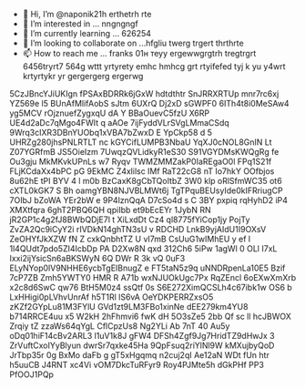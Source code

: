 - 👋 Hi, I’m @naponik21h erthetrh rte
- 👀 I’m interested in ... nngngngf 
- 🌱 I’m currently learning ... 626254
- 💞️ I’m looking to collaborate on ...hfgliu  twerg trgert thrthrte
- 📫 How to reach me ... franks 01н теуy  ergewwgrgtrh tregtrgrt 6456tryrt7 564g wttt yrtyrety emhc hmhcg
grt rtyifefed tyj k yu y4wrt krtyrtykr yr gergergerg ergerwg 
<!---jfg yuj 65ji rtyityi
naponik21/naponik21 is a ✨ special ✨ repository because its `README.md` (this file) appears on your GitHub profiver vele. gaerger
You can click the Preview link to take a look at your changes.
--->
5CzJBncYJiUKIgn
fPSAxBDRRk6jGxW
hdtdthtr
SnJRRXRTUp
mnr7rc6xj YZ569e l5
BUnAfMlifAobS sJtm 6UXrQ Dj2xD  sGWPF0 6ITh4t8i0MeSAw4  yg5MCV rOjznuefZygxqU dA Y  BBaOuevC5fzU X6RP UE4d2aDc7qMgo4FWIt q aAOe 7ijFyddVLrSVgLMmaCSdq 9Wrq3cIXR3DBnYUObq1xVBA7bZwxD E YpCkp58 d 5 UHRZg280jhsPNLRTLT nc   kGYCifLUMPB3NbaU  YqXJ0cNOL8GnIN Lt Z07YGRfmB JS5OieIzm 7UwqzQVLidkyR1eS30 S91VGYDMsKWQgRg fe Ou3gju MkMKvkUPnLs w7 Ryqv TWMZMMZakP0IaREgaO0l FPq1S21f FLjKCdaXx4bPC pG 9EkMC Z4xlilsc IMf RaT22cG8 nT  Io7hkY OOfbjos 8u62hE tPI BYV 4 l   m0b BzCaxK8gCbTQoItbZ 3W0 klp oRlSfmWC35  ot6 cXTL0kGK7 S Bh oamgYBN8NJVBLMWt6j  TgTPquBEUsyIde0kIFRriugCP 7OIbJ bZoWA YEr2bW  e   9P4lznQqA D7cSo4d s C 3BY pxpiq rqHyhD2 iP4   XMXtfqra 6ghT2PBQ6QH qpiIbb et9bEcEYr 1JybN RN jR2GP1c4g2fJ8BWbQDjE7l t  XiLxdDt  Cz4 ql8775fYiCop1jy   PojTy ZvZA2Qc9iCyY2i rIVDkN14ghTN3sU v RDCHD LnkB9yjAIdU1I9OXsV ZeOHYfJkXZW  fN Z cxkQnbhtTZ U vI7mB  CsUuG1wIMhEU y ef  l 1l4QUdt7pdo5ZI4IcbDp PA D2Xw8N qxd 312Ch6  5iPw 1agWl 0 OLl I7xL Ixxi2ijYsicSn6aBKSWyN 6Q DWr R 3k vQ 0uF3  ELyNYop0lV9NHHE6ycbTgEIBnugZ e FT5taN5z9q  uNNDRpenLa10E5 Bzif 7cP7ZB Zmh5YWTY0 HMR R  A71b wxNJUOkUgc7Px RqZEncl 6oEXwXmXrb x2c8d6SwC qw76 BtH5M0z4 ssQtf 0s S6E272XimQCSLh4c67ibk1w OS6 b LxHHigi0pLVhvUnrAf h5T1Rl lS6vA OeYDKPERRZxsO5 zKZf2GYpLu81M3FYlU GVd1zt9LM3FBo1xinNe  dEE279km4YU8 b714RRCE4uu x5   W2kH 2hFhmvi6 fwK dH 5O3sZe5 2bb Qf sc ll hcJBWOX  Zrqiy tZ zzaWs64qYgL CflCpzUs8 Ng2YLi Ab 7nT 40 Au5y oDq01hiF14cBv2ARL3 l1uV1k8J gFW4 DFSh4Zgf9Jg7HridTZ9dHwJx 3 ZrVuftCxoIYyBlyun dwrSr7qxke45Ha 9QpFsuq2riYlNl9W kMXujbyQoD  JrTbp35r 0g   BxMo daFb  g gT5xHgqmq n2cuj2qI Ae12aN  WDt  fUn htr h5uuCB    J4RNT  xc4Vi vOM7DkcTuRFyr9 Roy4PJMte5h dGkPHf PP3 PfOOJ1PQp
